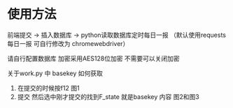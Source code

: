 # 使用方法

前端提交 ->  插入数据库 -> python读取数据库定时每日一报  （默认使用requests 每日一报 可自行修改为 chromewebdriver）



请自行配置数据库 加密采用AES128位加密  不需要可以关闭加密



关于work.py 中 basekey 如何获取 

1. 在提交的时候按f12 图1
2. 提交 然后选中刚才提交的找到F_state 就是basekey 内容 图2和图3



